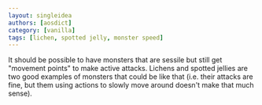 ```yaml
---
layout: singleidea
authors: [aosdict]
category: [vanilla]
tags: [lichen, spotted jelly, monster speed]
---
```

It should be possible to have monsters that are sessile but still get "movement
points" to make active attacks. Lichens and spotted jellies are two good
examples of monsters that could be like that (i.e. their attacks are fine, but
them using actions to slowly move around doesn't make that much sense).
